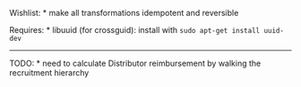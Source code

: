 Wishlist:
    * make all transformations idempotent and reversible

Requires:
    * libuuid (for crossguid): install with `sudo apt-get install uuid-dev`


----------------------------------

TODO:
    * need to calculate Distributor reimbursement by walking the recruitment hierarchy
